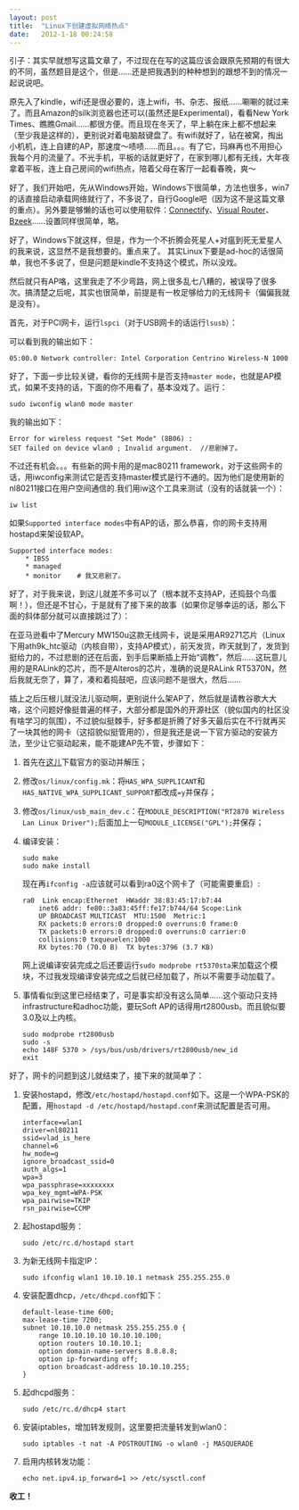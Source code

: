 ```yaml
---
layout: post
title:  "Linux下创建虚拟网络热点"
date:   2012-1-18 00:24:58
---
```

引子：其实早就想写这篇文章了，不过现在在写的这篇应该会跟原先预期的有很大的不同，虽然题目是这个，但是……还是把我遇到的种种想到的跟想不到的情况一起说说吧。

原先入了kindle，wifi还是很必要的，连上wifi，书、杂志、报纸……唰唰的就过来了。而且Amazon的silk浏览器也还可以(虽然还是Experimental)，看看New York Times、瞧瞧Gmail……都很方便。而且现在冬天了，早上躺在床上都不想起来（至少我是这样的），更别说对着电脑敲键盘了。有wifi就好了，钻在被窝，掏出小机机，连上自建的AP，那速度～啧啧……而且。。。有了它，玛麻再也不用担心我每个月的流量了。不光手机，平板的话就更好了，在家到哪儿都有无线，大年夜拿着平板，连上自己房间的wifi热点，陪着父母在客厅一起看春晚，爽～

好了，我们开始吧，先从Windows开始，Windows下很简单，方法也很多，win7的话直接启动承载网络就行了，不多说了，自行Google吧（因为这不是这篇文章的重点）。另外要是够懒的话也可以使用软件：[Connectify](http://www.connectify.me)、[Visual Router](http://virtualrouter.codeplex.com)、[Bzeek](http://www.bzeek.com)……设置同样很简单，略。

好了，Windows下就这样，但是，作为一个不折腾会死星人+对瘟到死无爱星人的我来说，这显然不是我想要的。重点来了。
其实Linux下要是ad-hoc的话很简单，我也不多说了，但是问题是kindle不支持这个模式，所以没戏。

然后就只有AP咯，这里我走了不少弯路，网上很多乱七八糟的，被误导了很多次。搞清楚之后呢，其实也很简单，前提是有一枚足够给力的无线网卡（偏偏我就是没有）。

首先，对于PCI网卡，运行`lspci`（对于USB网卡的话运行`lsusb`）：

可以看到我的输出如下：

```
05:00.0 Network controller: Intel Corporation Centrino Wireless-N 1000
```

好了，下面一步比较关键，看你的无线网卡是否支持`master mode`，也就是AP模式，如果不支持的话，下面的你不用看了，基本没戏了。运行：

``` shell
sudo iwconfig wlan0 mode master
```

我的输出如下：

```
Error for wireless request "Set Mode" (8B06) :
SET failed on device wlan0 ; Invalid argument.	//悲剧掉了。
```

不过还有机会。。。有些新的网卡用的是mac80211 framework，对于这些网卡的话，用iwconfig来测试它是否支持master模式是行不通的。因为他们是使用新的nl80211接口在用户空间通信的.我们用iw这个工具来测试（没有的话就装一个）：

``` shell
iw list
```

如果`Supported interface modes`中有AP的话，那么恭喜，你的网卡支持用hostapd来架设软AP。

```
Supported interface modes:
	* IBSS
	* managed
	* monitor    # 我又悲剧了。
```

好了，对于我来说，到这儿就差不多可以了（根本就不支持AP，还捣鼓个鸟蛋啊！），但还是不甘心，于是就有了接下来的故事（如果你足够幸运的话，那么下面的斜体部分就可以直接跳过了）：

在亚马逊看中了Mercury MW150u这款无线网卡，说是采用AR9271芯片（Linux下用ath9k_htc驱动（内核自带），支持AP模式），前天发货，昨天就到了，发货到挺给力的，不过悲剧的还在后面，到手后果断插上开始“调教”，然后……这玩意儿用的是RALink的芯片，而不是Alteros的芯片，准确的说是RALink RT5370N，然后我就无奈了，算了，凑和着捣鼓吧，应该问题不是很大，然后……

插上之后压根儿就没法儿驱动啊，更别说什么架AP了，然后就是请教谷歌大大咯，这个问题好像挺普遍的样子，大部分都是国外的开源社区（貌似国内的社区没有啥学习的氛围），不过貌似挺棘手，好多都是折腾了好多天最后实在不行就再买了一块其他的网卡（这招貌似挺管用的），但是我还是说一下官方驱动的安装方法，至少让它驱动起来，能不能建AP先不管，步骤如下：

1. 首先在[这儿](http://www.ralinktech.com/en/04_support/license.php?sn=5003)下载官方的驱动并解压；
2. 修改`os/linux/config.mk`：将`HAS_WPA_SUPPLICANT`和`HAS_NATIVE_WPA_SUPPLICANT_SUPPORT`都改成`=y`并保存；
3. 修改`os/linux/usb_main_dev.c`：在`MODULE_DESCRIPTION("RT2870 Wireless Lan Linux Driver");`后面加上一句`MODULE_LICENSE("GPL");`并保存；
4. 编译安装：

   ``` shell
   sudo make
   sudo make install
   ```

   现在再`ifconfig -a`应该就可以看到ra0这个网卡了（可能需要重启）:

   ```
   ra0	Link encap:Ethernet  HWaddr 38:83:45:17:b7:44  
	   inet6 addr: fe80::3a83:45ff:fe17:b744/64 Scope:Link
	   UP BROADCAST MULTICAST  MTU:1500  Metric:1
	   RX packets:0 errors:0 dropped:0 overruns:0 frame:0
	   TX packets:0 errors:0 dropped:0 overruns:0 carrier:0
	   collisions:0 txqueuelen:1000 
	   RX bytes:70 (70.0 B)  TX bytes:3796 (3.7 KB)
   ```

   网上说编译安装完成之后还要运行`sudo modprobe rt5370sta`来加载这个模块，不过我发现编译安装完成之后就已经加载了，所以不需要手动加载了。

5. 事情看似到这里已经结束了，可是事实却没有这么简单……这个驱动只支持infrastructure和adhoc功能，要玩Soft AP的话得用rt2800usb。而且貌似要3.0及以上内核。

   ``` shell
   sudo modprobe rt2800usb
   sudo -s
   echo 148F 5370 > /sys/bus/usb/drivers/rt2800usb/new_id
   exit
   ```

好了，网卡的问题到这儿就结束了，接下来的就简单了：

1. 安装hostapd，修改`/etc/hostapd/hostapd.conf`如下。这是一个WPA-PSK的配置，用`hostapd -d /etc/hostapd/hostapd.conf`来测试配置是否可用。

   ```
   interface=wlan1
   driver=nl80211
   ssid=vlad_is_here
   channel=6
   hw_mode=g
   ignore_broadcast_ssid=0
   auth_algs=1
   wpa=3
   wpa_passphrase=xxxxxxxx
   wpa_key_mgmt=WPA-PSK
   wpa_pairwise=TKIP
   rsn_pairwise=CCMP
   ```

2. 起hostapd服务：

   ``` shell
   sudo /etc/rc.d/hostapd start
   ```

3. 为新无线网卡指定IP：

   ``` shell
   sudo ifconfig wlan1 10.10.10.1 netmask 255.255.255.0
   ```

4. 安装配置dhcp，`/etc/dhcpd.conf`如下：

   ```
   default-lease-time 600;
   max-lease-time 7200;
   subnet 10.10.10.0 netmask 255.255.255.0 {
	   range 10.10.10.10 10.10.10.100;
	   option routers 10.10.10.1;
	   option domain-name-servers 8.8.8.8;
	   option ip-forwarding off;
	   option broadcast-address 10.10.10.255;
   }
   ```

5. 起dhcpd服务：

   ``` shell
   sudo /etc/rc.d/dhcp4 start
   ```

6. 安装iptables，增加转发规则，这里要把流量转发到wlan0：

   ``` shell
   sudo iptables -t nat -A POSTROUTING -o wlan0 -j MASQUERADE
   ```

7. 启用内核转发功能：

   ``` shell
   echo net.ipv4.ip_forward=1 >> /etc/sysctl.conf
   ```

**收工！**
